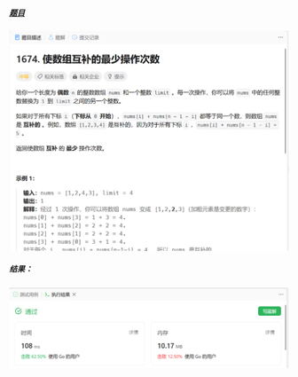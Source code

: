 ##### [题目](https://leetcode.cn/problems/minimum-moves-to-make-array-complementary/)
![pic](img.png)
##### 结果：
![pic](result.png)